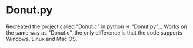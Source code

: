 # Donut.py
Recreated the project called "Donut.c" in python -> "Donut.py"... 
Works on the same way as "Donut.c", the only difference is that the code supports Windows, Linux and Mac OS.
